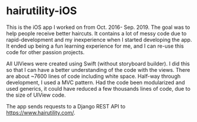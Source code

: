 # hairutility-iOS


This is the iOS app I worked on from Oct. 2016- Sep. 2019. The goal was to help people receive better haircuts. It contains a lot of messy code due to rapid-development and my inexperience when I started developing the app. It ended up being a fun learning experience for me, and I can re-use this code for other passion projects.

All UIViews were created using Swift (without storyboard builder). I did this so that I can have a better understanding of the code with the views. There are about ~7600 lines of code including white space. Half-way through development, I used a MVC pattern. Had the code been modularized and used generics, it could have reduced a few thousands lines of code, due to the size of UIView code.

The app sends requests to a Django REST API to https://www.hairutility.com/.


